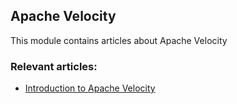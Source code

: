 ## Apache Velocity

This module contains articles about Apache Velocity

### Relevant articles:

- [Introduction to Apache Velocity](http://www.baeldung.com/apache-velocity)

